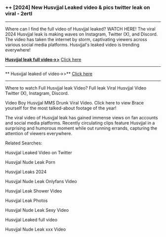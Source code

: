 ### ++ [2024] New  Husvjjal Leaked video & pics twitter leak on viral - 2ertl
----------

Where can I find the full video of  Husvjjal leaked? WATCH HERE! The viral 2024  Husvjjal leak is making waves on Instagram, Twitter (X), and Discord. The video has taken the internet by storm, captivating viewers across various social media platforms.  Husvjjal's leaked video is trending everywhere!


**[ Husvjjal leak full video->>](http://wildbook.top/wildbook8git)** [Click here](http://wildbook.top/wildbook8git)

----------


** Husvjjal leaked of video->>** [Click here](http://wildbook.top/wildbook8git)

----------


Where to watch Full  Husvjjal leak Video? Full leak Viral  Husvjjal Video Twitter (X), Instagram, Discord.

Video Boy  Husvjjal MMS Drunk Viral Video. Click here to view Brace yourself for the most talked-about footage of the year!

The viral video of  Husvjjal leak has gained immense views on fan accounts and social media platforms. Recently circulating clips feature  Husvjjal in a surprising and humorous moment while out running errands, capturing the attention of viewers everywhere.




Related Searches:

 Husvjjal Leaked Video on Twitter

 Husvjjal Nude Leak Porn

 Husvjjal Leaks 2024

 Husvjjal Nude Leak Onlyfans Video

 Husvjjal Leak Shower Video

 Husvjjal Leak Photos

 Husvjjal Nude Leak Sexy Video

 Husvjjal Leaked full video

 Husvjjal Nude Leak xxx Video

